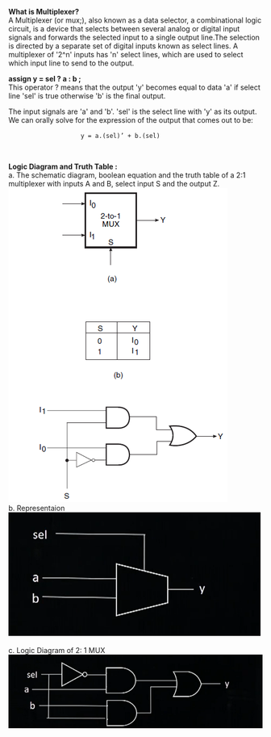 
**What is Multiplexer?**  <br />
A Multiplexer (or mux;), also known as a data selector, a combinational logic circuit,  is a device that selects between several analog or digital input signals and forwards the selected input to a single output line.The selection is directed by a separate set of digital inputs known as select lines. A multiplexer of  '2^n' inputs has 'n' select lines, which are used to select which input line to send to the output.
<br />

**assign y = sel ? a : b ;**        <br />
This operator ? means that the output 'y' becomes equal to data 'a' if select line 'sel' is true otherwise 'b' is the final output. 

The input signals are 'a' and 'b'. 'sel' is the select line with 'y' as its output. We can orally solve for the expression of the output that comes out to be:

                        y = a.(sel)’ + b.(sel)

<br />

**Logic Diagram and Truth Table :**<br />
a. The schematic diagram, boolean equation and the truth table of a 2:1 multiplexer with inputs A and B, select input S and the output Z. <br />
<img src="Mux3.PNG"> <br />
b.  Representaion  <br />
 <img src="Mux2.PNG">  
 <br />
c.  Logic Diagram of 2: 1 MUX  <br />
  <img src="Mux1.PNG"> <br />
 


